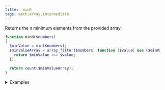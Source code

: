 ```yaml
---
title:  minN
tags: math,array,intermediate
---
```

Returns the n minimum elements from the provided array.

```php
function minN($numbers)
{
  $minValue = min($numbers);
  $minValueArray = array_filter($numbers, function ($value) use ($minValue) {
    return $minValue === $value;
  });

  return count($minValueArray);
}
```

<details>
<summary>Examples</summary>

```php
minN([1, 1, 2, 3, 4, 5, 5]); // 2
minN([1, 2, 3, 4, 5]); // 1
```

</details>
